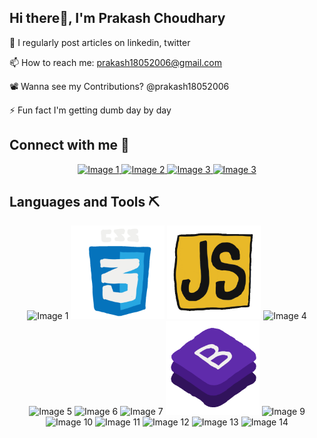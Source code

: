## Hi there👋, I'm Prakash Choudhary

📝 I regularly post articles on linkedin, twitter

📫 How to reach me: prakash18052006@gmail.com

📽️ Wanna see my Contributions? @prakash18052006

⚡ Fun fact I'm getting dumb day by day

## Connect with me 🧟
<p align="center">
    <a href="https://www.linkedin.com/in/codepc?utm_source=share&utm_campaign=share_via&utm_content=profile&utm_medium=android_app" target="_blank"><img src="https://cliply.co/wp-content/uploads/2021/02/372102050_LINKEDIN_ICON_TRANSPARENT_1080.gif" alt="Image 1" width="50" height="50">
    </a>
    <a href="https://discord.gg/55keTHQa" target="_blank"><img src="https://media1.tenor.com/images/4eed6e3b05c52bc26c20556c53d1d90e/tenor.gif?itemid=17250147" alt="Image 2" width="50" height="50">
    </a>
  <a href="https://github.com/Prakash18052006" target="_blank"> <img src="https://raw.githubusercontent.com/gist/ManulMax/2d20af60d709805c55fd784ca7cba4b9/raw/bcfeac7604f674ace63623106eb8bb8471d844a6/github.gif" alt="Image 3" width="50" height="50">
  </a>
    <a href="https://x.com/Pc_daukiya?t=kAHFJsLk6mJt5BbqicAs7A&s=09" target="_blank"> <img src="https://cdn.dribbble.com/users/427761/screenshots/2828446/twitter.gif" alt="Image 3" width="50" height="50">
  </a>
</p>

## Languages and Tools ⛏️
<!-- Images in a row -->
<p align="center">
  <img src="https://media0.giphy.com/media/XAxylRMCdpbEWUAvr8/giphy.gif?cid=790b7611016c23394c4a10ac28c8d490b93ea5a8b0283bd0&rid=giphy.gif&ct=s" alt="Image 1" width="150" height="150">
  <img src="https://raw.githubusercontent.com/Zenfection/Image/master/2021/06/08-15-57-53-68747470733a2f2f6d65646961302e67697068792e636f6d2f6d656469612f667345615a6c644e43384131504a336d77702f736f757263652e676966.gif" alt="Image 2" width="150" height="150">
  <img src="https://raw.githubusercontent.com/beingabeer/beingabeer/master/logo/javascript.gif" alt="Image 3" width="150" height="150">
  <img src="https://data.textstudio.com/output/sample/animated/5/2/2/5/express-21-15225.gif" alt="Image 4" width="150" height="150">
  <img src="https://images.credly.com/images/51aeb74b-ec87-4069-93fc-0ea449c8d77f/node.png" alt="Image 5" width="150" height="150">
  <img src="https://cdn-images-1.medium.com/max/488/1*3Bow_AP-7Xu4Iqo8u33IyQ.gif" alt="Image 6" width="150" height="150">
  <img src="https://revelry.co/wp-content/uploads/2019/05/react-native-UX-design.gif" alt="Image 7" width="150" height="150">
  <img src="https://raw.githubusercontent.com/beingabeer/beingabeer/master/logo/bootstrap.gif" alt="Image 8" width="150" height="150">
  <img src="https://stemettes.org/zine/wp-content/uploads/sites/3/2021/08/giphy-5.gif" alt="Image 9" width="150" height="150">
  <img src="https://i.redd.it/nmuax05zxoab1.gif" alt="Image 10" width="150" height="150">
  <img src="https://res.cloudinary.com/practicaldev/image/fetch/s--xVCufn18--/c_limit%2Cf_auto%2Cfl_progressive%2Cq_66%2Cw_880/https://dev-to-uploads.s3.amazonaws.com/uploads/articles/5nnkrcc3kixypm642opg.gif" alt="Image 11" width="150" height="150">
  <img src="https://raw.githubusercontent.com/gist/ManulMax/2d20af60d709805c55fd784ca7cba4b9/raw/bcfeac7604f674ace63623106eb8bb8471d844a6/github.gif" alt="Image 12" width="150" height="150">
  <img src="https://res.cloudinary.com/practicaldev/image/fetch/s--kB2mww8v--/c_imagga_scale,f_auto,fl_progressive,h_500,q_66,w_1000/https://dev-to-uploads.s3.amazonaws.com/i/aemh1hg5e62n3t8z5vhp.gif" alt="Image 13" width="150" height="150">
  <img src="https://media3.giphy.com/media/v1.Y2lkPTc5MGI3NjExdmQ2ZXFmcWMyZXg4dTF2bHViZmZ2Z2ZnNmR0eXMyNzZmaXRyM2RmbiZlcD12MV9pbnRlcm5hbF9naWZfYnlfaWQmY3Q9cw/WjW94M0OMFawh1F0Wv/giphy.webp" alt="Image 14" width="150" height="150">
  
  
  
</p>
